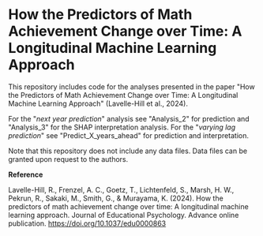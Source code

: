 # How the Predictors of Math Achievement Change over Time: A Longitudinal Machine Learning Approach

This repository includes code for the analyses presented in the paper "How the Predictors of Math Achievement Change over Time:
A Longitudinal Machine Learning Approach" (Lavelle-Hill et al., 2024).

For the "_next year prediction_" analysis see "Analysis_2" for prediction and "Analysis_3" for the SHAP interpretation analysis.
For the "_varying lag prediction_" see "Predict_X_years_ahead" for prediction and interpretation.

Note that this repository does not include any data files. Data files can be granted upon request to the authors.

**Reference**

Lavelle-Hill, R., Frenzel, A. C., Goetz, T., Lichtenfeld, S., Marsh, H. W., Pekrun, R., Sakaki, M., Smith, G., & Murayama, K. (2024). How the predictors of math achievement change over time: A longitudinal machine learning approach. Journal of Educational Psychology. Advance online publication. https://doi.org/10.1037/edu0000863
